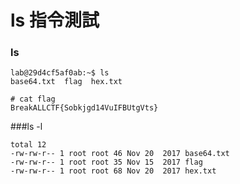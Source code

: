 # ls 指令測試

### ls
```
lab@29d4cf5af0ab:~$ ls
base64.txt  flag  hex.txt
```
```
# cat flag
BreakALLCTF{Sobkjgd14VuIFBUtgVts}
```
###ls -l
```
total 12
-rw-rw-r-- 1 root root 46 Nov 20  2017 base64.txt
-rw-rw-r-- 1 root root 35 Nov 15  2017 flag
-rw-rw-r-- 1 root root 68 Nov 20  2017 hex.txt
